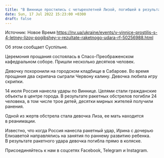 ```yaml
---
title: "В Виннице простились с четырехлетней Лизой, погибшей в результате ракетного удара РФ — фото"
date: Sun, 17 Jul 2022 15:23:00 +0300
draft: false
---
```

Источник: Новое Время https://nv.ua/ukraine/events/v-vinnice-prostilis-s-4-letney-lizoy-pogibshey-v-rezultate-raketnogo-udara-rf-50256988.html


Об этом сообщает Суспільне.

Церемония прощания состоялась в Спасо-Преображенском кафедральном соборе. Пришли несколько десятков человек.

Девочку похоронили на городском кладбище в Сабарове. Во время прощания два скрипача сыграли Червону калину. Девочка любила игру скрипки.

14 июля Россия нанесла удары по Виннице. Целями стали гражданские объекты в центре города. В результате ракетных обстрелов погибли 24 человека, в том числе трое детей, десятки мирных жителей получили ранения.

Одной из жертв обстрела стала девочка Лиза, ее мать находится в реанимации.

 Известно, что когда Россия нанесла ракетный удар, Ирина с дочерью Елизаветой направлялись на занятия по раннему развитию ребенка. В результате ракетного удара девочка погибла прямо в коляске.

Присоединяйтесь к нам в соцсетях Facebook, Telegram и Instagram.
